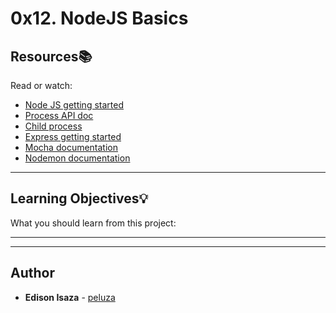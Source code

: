 # 0x12. NodeJS Basics

## Resources:books:
Read or watch:
* [Node JS getting started](https://intranet.hbtn.io/rltoken/zB1fH6eopEsimkIDrRcOoQ)
* [Process API doc](https://intranet.hbtn.io/rltoken/RxnSYT6KBxYh84O1bdaGxw)
* [Child process](https://intranet.hbtn.io/rltoken/2TLRthTXqdyD0Rsh41sVUw)
* [Express getting started](https://intranet.hbtn.io/rltoken/V-YZtu15tr-K-MEJRtF8YQ)
* [Mocha documentation](https://intranet.hbtn.io/rltoken/LVroLBhGbLYdXxfmnukkjg)
* [Nodemon documentation](https://intranet.hbtn.io/rltoken/es5vkktggXsqzvgVRO1yxw)

---
## Learning Objectives:bulb:
What you should learn from this project:

---
---

## Author
* **Edison Isaza** - [peluza](https://github.com/peluza)